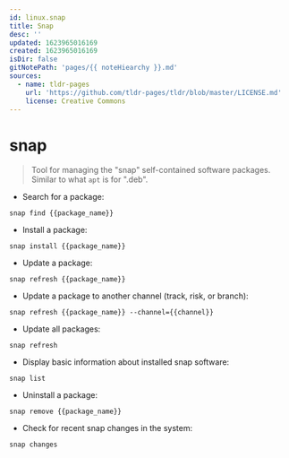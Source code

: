 ```yaml
---
id: linux.snap
title: Snap
desc: ''
updated: 1623965016169
created: 1623965016169
isDir: false
gitNotePath: 'pages/{{ noteHiearchy }}.md'
sources:
  - name: tldr-pages
    url: 'https://github.com/tldr-pages/tldr/blob/master/LICENSE.md'
    license: Creative Commons
---
```

# snap

> Tool for managing the "snap" self-contained software packages.
> Similar to what `apt` is for ".deb".

- Search for a package:

`snap find {{package_name}}`

- Install a package:

`snap install {{package_name}}`

- Update a package:

`snap refresh {{package_name}}`

- Update a package to another channel (track, risk, or branch):

`snap refresh {{package_name}} --channel={{channel}}`

- Update all packages:

`snap refresh`

- Display basic information about installed snap software:

`snap list`

- Uninstall a package:

`snap remove {{package_name}}`

- Check for recent snap changes in the system:

`snap changes`


